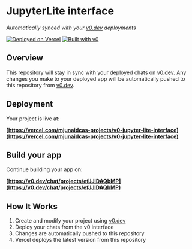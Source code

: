 # JupyterLite interface

*Automatically synced with your [v0.dev](https://v0.dev) deployments*

[![Deployed on Vercel](https://img.shields.io/badge/Deployed%20on-Vercel-black?style=for-the-badge&logo=vercel)](https://vercel.com/mjunaidcas-projects/v0-jupyter-lite-interface)
[![Built with v0](https://img.shields.io/badge/Built%20with-v0.dev-black?style=for-the-badge)](https://v0.dev/chat/projects/efJJlDAQbMP)

## Overview

This repository will stay in sync with your deployed chats on [v0.dev](https://v0.dev).
Any changes you make to your deployed app will be automatically pushed to this repository from [v0.dev](https://v0.dev).

## Deployment

Your project is live at:

**[https://vercel.com/mjunaidcas-projects/v0-jupyter-lite-interface](https://vercel.com/mjunaidcas-projects/v0-jupyter-lite-interface)**

## Build your app

Continue building your app on:

**[https://v0.dev/chat/projects/efJJlDAQbMP](https://v0.dev/chat/projects/efJJlDAQbMP)**

## How It Works

1. Create and modify your project using [v0.dev](https://v0.dev)
2. Deploy your chats from the v0 interface
3. Changes are automatically pushed to this repository
4. Vercel deploys the latest version from this repository